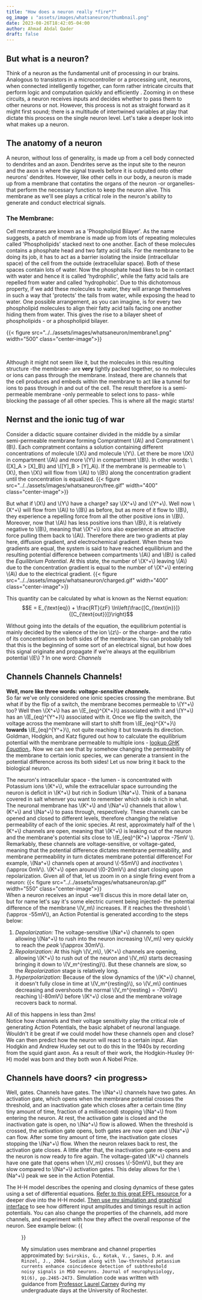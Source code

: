 ```yaml
---
title: "How does a neuron really *fire*?"
og_image : "assets/images/whatsaneuron/thumbnail.png"
date: 2023-08-26T18:42:05-04:00
author: Ahmad Abdal Qader
draft: false
---
```


## But what is a neuron?
Think of a neuron as the fundamental unit of processing in our brains. Analogous to transistors in a microcontroller or a processing unit, neurons, when connected intelligently together, can form rather intricate circuits that perform logic and computation quickly and efficiently . Zooming in on these circuits, a neuron receives inputs and decides whether to pass them to other neurons or not. However, this process is not as straight forward as it might first sound; there is a multitude of intertwined variables at play that dictate this process on the single neuron level. Let's take a deeper look into what makes up a neuron.


## The anatomy of a neuron
A neuron, without loss of generality, is made up from a cell body connected to dendrites and an axon. Dendrites serve as the input site to the neuron and the axon is where the signal travels before it is outputed onto other neurons' dendrites. However, like other cells in our body, a neuron is made up from a membrane that contatins the organs of the neuron -or organelles- that perform the necessary function to keep the neuron alive. This membrane as we'll see plays a critical role in the neuron's ability to generate and conduct electrical signals. 

### The Membrane:
Cell membranes are known as a 'Phospholipid Bilayer'. As the name suggests, a patch of membrane is made up from lots of repeating molecules called 'Phospholipids' stacked next to one another. Each of these molecules contains a phosphate head and two fatty acid tails. For the membrane to be doing its job, it has to act as a barrier isolating the inside (intracellular space) of the cell from the outside (extracellular space). Both of these spaces contain lots of water. Now the phosphate head likes to be in contact with water and hence it is called 'hydrophilic', while the fatty acid tails are repelled from water and called 'hydrophobic'. Due to this dichotomous property, if we add these molecules to water, they will arrange themselves in such a way that 'protects' the tails from water, while exposing the head to water. One possible arrangement, as you can imagine, is for every two phospholipid molecules to align their fatty acid tails facing one another hiding them from water. This gives the rise to a bilayer sheet of phospholipids - or a phospholipid bilayer. 
<br>

{{< figure src="../../assets/images/whatsaneuron/membrane1.png" width="500"  class="center-image">}}

<br>

Although it might not seem like it, but the molecules in this resulting structure -the membrane- are **very** tightly packed together, so no molecules or ions can pass through the membrane. Instead, there are channels that the cell produces and embeds within the membrane to act like a tunnel for ions to pass through in and out of the cell. The result therefore is a semi-permeable membrane -only permeable to select ions to pass- while blocking the passage of all other species. This is where all the magic starts!

## Nernst and the ionic tug of war
Consider a didactic square container divided in the middle by a similar semi-permeable membrane forming Compratment \\(A\\) and Compratment \\(B\\). Each compratment contains a solution containing different concentrations of molecule \\(X\\) and molecule \\(Y\\). Let there be more \\(X\\) in compartment \\(A\\) and more \\(Y\\) in compartment \\(B\\). In other words: \\([X]_A > [X]_B\\)  and \\([Y]_B > [Y]_A\\). If the membrane is permeable to \\(X\\), then \\(X\\) will flow from \\(A\\) to \\(B\\) along the concentration gradient until the concentration is equalized. 
{{< figure src="../../assets/images/whatsaneuron/free.gif" width="400"  class="center-image">}}


 But what if \\(X\\) and \\(Y\\) have a charge? say \\(X^+\\) and \\(Y^+\\). Well now \\(X^+\\) will flow from \\(A\\) to \\(B\\) as before, but as more of it flow to \\(B\\), they experience a repelling force from all the other positive ions in \\(B\\). Moreover, now that \\(A\\) has less positive ions than \\(B\\), it is relatively negative to \\(B\\), meaning that \\(X^+\\) ions also experience an attractive force pulling them back to \\(A\\). Therefore there are two gradients at play here, diffusion gradient, and electrochemical gradient. When these two gradients are equal, the system is said to have reached equilibrium and the resulting potential difference between compartments \\(A\\) and \\(B\\) is called the *Equilibrium Potential*. At this state, the number of \\(X^+\\) leaving \\(A\\) due to the concentration gradient is equal to the number of \\(X^+\\) entering \\(A\\) due to the electrical gradient.
{{< figure src="../../assets/images/whatsaneuron/charged.gif" width="400"  class="center-image">}}


This quantity can be calculated by what is known as the Nernst equation: $$E = E_{\text{eq}} + \frac{RT}{zF} \ln\left(\frac{[C_{\text{in}}]}{[C_{\text{out}}]}\right)$$

Without going into the details of the equation, the equilibrium potential is mainly decided by the valence of the ion \\(z\\)- or the charge- and the ratio of its concentrations on both sides of the membrane. You can probably tell that this is the beginning of some sort of an electrical signal, but how does this signal originate and propagate if we're always at the equilibrium potential \\(E\\)  ? In one word: *Channels*
## Channels Channels Channels!
**Well, more like three words: *voltage-sensitive channels*.** \
So far we've only considered one ionic species crossing the membrane. But what if by the flip of a switch, the membrane becomes permeable to \\(Y^+\\) too? Well then \\(X^+\\) has an \\(E_{eq}^{X^+}\\)  associated with it and \\(Y^+\\) has an \\(E_{eq}^{Y^+}\\) associated with it. Once we flip the switch, the voltage across the membrane will start to shift from \\(E_{eq}^{X^+}\\) **towards** \\(E_{eq}^{Y^+}\\), not quite reaching it but towards its direction. Goldman, Hodgkin, and Katz figured out how to calculate the equilibrium potential with the membrane permeable to multiple ions - [lookup *GHK Equation*.](https://www.physiologyweb.com/calculators/ghk_equation_calculator.html). Now we can see that by somehow changing the permeability of the membrane to certain ionic species, we can generate a transient in the potential difference across its both sides! Let us now bring it back to the biological neuron.

The neuron's intracellular space - the lumen - is concentrated with Potassium ions \\(K^+\\), while the extracellular space surrounding the neuron is deficit in \\(K^+\\) but rich in Sodium \\(Na^+\\). Think of a banana covered in salt whenver you want to remember which side is rich in what. The neuronal membrane has \\(K^+\\)  and \\(Na^+\\) channels that allow \\(K^+\\) and \\(Na^+\\) to pass through, respectively. These channels can be opened and closed to different levels, therefore changing the relative permeability of each of the ionic species. At rest, approximately half of the \\(K^+\\) channels are open, meaning that \\(K^+\\) is leaking out of the neuron and the membrane's potential sits close to \\(E_{eq}^{K^+} \approx -75mV \\). Remarkably, these channels are voltage-sensitive, or voltage-gated, meaning that the potential difference dictates membrane permeability, and membrane permeability in turn dictates membrane potential difference! For example, \\(Na^+\\) channels open at around \\(-55mV\\) and *inactivates* \\(\approx 0mV\\). \\(K^+\\) open around \\(0-20mV\\) and start closing upon repolarization. Given all of that, let us zoom in on a single firing event from a neuron:
{{< figure src="../../assets/images/whatsaneuron/ap.gif" width="550"  class="center-image">}} \
When a neuron receives an input -we'll discus this in more detail later on, but for name let's say it's some electric current being injected- the potential difference of the membrane \\(V_m\\) increases. If it reaches the threshold \\(\approx -55mV\\), an Action Potential is generated according to the steps below: 
1. *Depolarization:* The voltage-sensitive \\(Na^+\\) channels to open allowing \\(Na^+\\) to rush into the neuron increasing \\(V_m\\) very quickly to reach the *peak* \\(\approx 30mV\\).
2. *Repolarization:* At this high \\(V_m\\), \\(K^+\\) channels are opening, allowing \\(K^+\\) to rush out of the neuron and \\(V_m\\) starts decreasing bringing it down to \\(V_m^{resting}\\). But these channels are slow, so the *Repolarization* stage is relatively long.
3. *Hyperpolarization:* Because of the slow dynamics of the \\(K^+\\) channel, it doesn't fully close in time at \\(V_m^{resting}\\), so \\(V_m\\) continues decreasing and overshoots the normal \\(V_m^{resting} = -70mV\\) reaching \\(-80mV\\) before \\(K^+\\) close and the membrane volrage recovers back to normal.

All of this happens in less than 2ms! \
Notice how channels and their voltage sensitivity play the critical role of generating Action Potentials, the basic alphabet of neuronal language. Wouldn't it be great if we could model how these channels open and close? We can then predict how the neuron will react to a certain input. Alan Hodgkin and Andrew Huxley set out to do this in the 1940s by recording from the squid giant axon. As a result of their work, the Hodgkin-Huxley (H-H) model was born and they both won A Nobel Prize.

## Channels have doors? \<in progress\>
Well, gates. Channels have gates.
The \\(Na^+\\) channels have two gates. An activation gate, which opens when the membrane potential crosses the threshold, and an inactivation gate which closes after a certain time (tiny tiny amount of time, fraction of a millisecond) stopping \\(Na^+\\) from entering the neuron. At rest, the activation gate is closed and the inactivation gate is open, no \\(Na^+\\) flow is allowed. When the threshold is crossed, the activation gate opens, both gates are now open and \\(Na^+\\) can flow. After some tiny amount of time, the inactivation gate closes stopping the \\(Na^+\\) flow. When the neuron relaxes back to rest, the activation gate closes. A little after that, the inactivation gate re-opens and the neuron is now ready to fire again. The voltage-gated \\(K^+\\) channels have one gate that opens when \\(V_m\\) crosses \\(-50mV\\), but they are slow compared to \\(Na^+\\) activation gates. This delay allows for the \\(Na^+\\) peak we see in the Action Potential. 

The H-H model describes the opening and closing dynamics of these gates using a set of differential equations. [Refer to this great EPFL resource ](https://neuronaldynamics.epfl.ch/online/Ch2.S2.html) for a deeper dive into the H-H model. [Then use my simulation and graphical interface](https://github.com/X4ndri/hodgkinhuxley/) to see how different input amplitudes and timings result in action potentials. You can also change the properties of the channels, add more channels, and experiment with how they affect the overall response of the neuron. See example below:
{{<figure src="../../assets/images/whatsaneuron/twopulses_white.png">}}

My simulation uses membrane and channel properties approximated by: ```Svirskis, G., Kotak, V., Sanes, D.H. and Rinzel, J., 2004. Sodium along with low-threshold potassium currents enhance coincidence detection of subthreshold noisy signals in MSO neurons. Journal of neurophysiology, 91(6), pp.2465-2473.``` Simulation code was written with guidance from [Professor Laurel Carney](https://www.urmc.rochester.edu/labs/carney.aspx) during my undergraduate days at the University of Rochester.